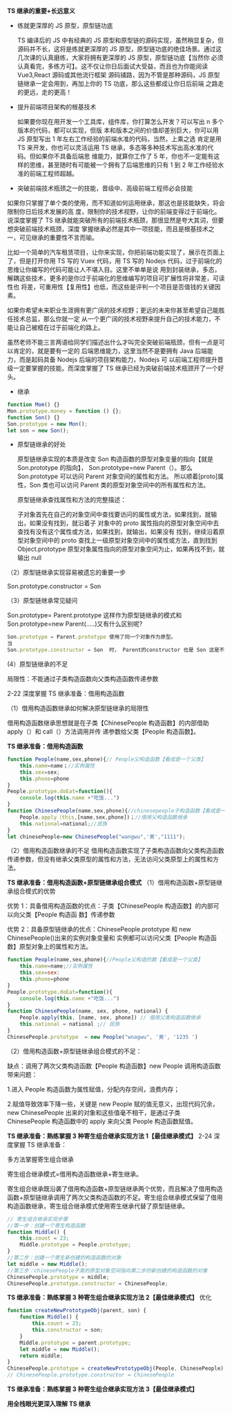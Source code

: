 **TS 继承的重要+长远意义**

- 练就更深厚的 JS 原型，原型链功底

  TS 编译后的 JS 中有经典的 JS 原型和原型链的源码实现，虽然稍显复杂，但源码并不长，这将是练就更深厚的 JS
  原型，原型链功底的绝佳场景。通过这几次课的认真磨练，大家将拥有更深厚的 JS 原型，原型链功底【当然你
  必须认真看完，多练方可】。这不仅让你日后面试大受益，而且也为你能阅读 Vue3,React 源码或其他流行框架
  源码铺路，因为不管是那种源码，JS 原型链继承一定会用到，再加上你的 TS 功底，那么这些都成让你日后前端
  之路走的更远，走的更高！

- 提升前端项目架构的根基技术

  如果要你现在用开发一个工具库，组件库，你打算怎么开发？可以写出 n 多个版本的代码，都可以实现，但版
  本和版本之间的价值却差别巨大，你可以用 JS 原型写出 1 年左右工作经验的前端水准的代码，当然，上乘之选
  肯定是用 TS 来开发，你也可以灵活运用 TS 继承，多态等多种技术写出高水准的代码。但如果你不具备后端思
  维能力，就算你工作了 5 年，你也不一定能有这样的思维，甚至随时有可能被一个拥有了后端思维的只有 1 到 2
  年工作经验水准的前端工程师超越。

- 突破前端技术瓶颈之一的技能，晋级中、高级前端工程师必会技能

如果你只掌握了单个类的使用，而不知道如何运用继承，那这也是技能缺失，将会限制你日后技术发展的高
度，限制你的技术视野，让你的前端变得过于前端化。
说深度掌握了 TS 继承就能突破所有的前端技术瓶颈，那很显然是夸大其词，但要想突破前端技术瓶颈，深度
掌握继承必然是其中一项技能，而且是根基技术之一，可见继承的重要性不言而喻。

比如一个简单的汽车租赁项目，让你来实现，你把前端功能实现了，展示在页面上了，但是打开你用 TS 写的
Vuex 代码，用 TS 写的 Nodejs 代码，过于前端化的思维让你编写的代码可能让人不堪入目。这里不单单是说
用到封装继承，多态，解耦这些技术，更多的是你过于前端化的思维编写的项目可扩展性将非常差，可读性也
将差，可重用性【复用性】也低，而这些是评判一个项目是否值钱的关键因素。

如果你希望未来职业生涯拥有更广阔的技术视野；更远的未来你甚至希望自己能胜任技术总监，那么你就一定
从一个更广阔的技术视野来提升自己的技术能力，不能让自己被框在过于前端化的路上。

虽然老师不能三言两语给同学们描述出什么才叫完全突破前端瓶颈，但有一点是可以肯定的，就是要有一定的
后端思维能力，这里当然不是要拥有 Java 后端能力，而是起码具备 Nodejs 后端的项目架构能力，Nodejs 可
以前端工程师提升晋级一定要掌握的技能。而深度掌握了 TS 继承已经为突破前端技术瓶颈开了一个好头。

- 继承

```js
function Mom() {}
Mon.prototype.money = function () {};
function Son() {}
Son.prototype = new Mon();
let son = new Son();
```

- 原型链继承的好处

  原型链继承实现的本质是改变 Son 构造函数的原型对象变量的指向【就是 Son.prototype 的指向】，
  Son.prototype=new Parent（）。那么 Son.prototype 可以访问 Parent 对象空间的属性和方法。
  所以顺着[proto]属性，Son 类也可以访问 Parent 类的原型对象空间中的所有属性和方法。

  原型链继承查找属性和方法的完整描述：

  子对象首先在自己的对象空间中查找要访问的属性或方法，如果找到，就输出，如果没有找到，就沿着子
  对象中的 proto 属性指向的原型对象空间中去查找有没有这个属性或方法，如果找到，就输出，如果没有
  找到，继续沿着原型对象空间中的 proto 查找上一级原型对象空间中的属性或方法，直到找到
  Object.prototype 原型对象属性指向的原型对象空间为止，如果再找不到，就输出 null

（2）原型链继承实现容易被遗忘的重要一步

Son.prototype.constructor = Son

（3）原型链继承常见疑问

Son.prototype= Parent.prototype 这样作为原型链继承的模式和 Son.prototype=new Parent(.….)又有什么区别呢?

```js
Son.prototype = Parent.prototype 使用了同一个对象作为原型。
当
Son.prototype.constructor = Son  时， Parent的constructor 也是 Son 这是不合理的。

```

(4）原型链继承的不足

局限性：不能通过子类构造函数向父类构造函数传递参数

2-22 深度掌握 TS 继承准备：借用构造函数

（1）借用构造函数继承如何解决原型链继承的局限性

借用构造函数继承思想就是在子类【ChinesePeople 构造函数】的内部借助 apply（）和 call（）方法调用并传
递参数给父类【People 构造函数】。

**TS 继承准备：借用构造函数**

```js
function People(name,sex,phone){// People父构造函数【看成是一个父类】
    this.name=name；//实例属性
    this.sex=sex;
    this.phone=phone
}
People.prototype.doEat=function(){
    console.log(this.name +"吃饭...")
}
function ChinesePeople(name,sex,phone){//chinesepeople子构造函数【看成是一个子类】
    People.apply（this,[name,sex,phone])；//借用父构造函数继承
    this.national=national;//民族
}
let chinesePeople=new ChinesePeople("wangwu",'男',"1111");

```

（2）借用构造函数继承的不足
借用构造函数实现了子类构造函数向父类构造函数传递参数，但没有继承父类原型的属性和方法，无法访问父类原型上的属性和方法。

**TS 继承准备：借用构造函数+原型链继承组合模式**
（1）借用构造函数+原型链继承组合模式的优势

优势 1：具备借用构造函数的优点：子类【ChinesePeople 构造函数】的内部可以向父类【People 构造函
数】传递参数

优势 2：具备原型链继承的优点：ChinesePeople.prototype 和 new ChinesePeople()出来的实例对象变量和
实例都可以访问父类【People 构造函数】原型对象上的属性和方法。

```js
function People(name,sex,phone){//People父构造的数【看成是一个父类】
    this.name=name;//实例属性
    this.sex=sex:
    this.phone=phone
}
People.prototype.doEat=function(){
    console.log(this.name +"吃饭...")
}
function ChinesePeople(name, sex, phone, national) {
    People.apply(this, [name, sex, phone]) // 借用父类构造函数继承
    this.national = national ;// 民族
}
ChinesePeople.prototype  = new People("wnagwu", '男', '1235 ')
```

（2）借用构造函数+原型链继承组合模式的不足：

缺点：调用了两次父类构造函数【People 构造函数】new People 调用构造函数带来问题：

1.进入 People 构造函数为属性赋值，分配内存空间，浪费内存；

2.赋值导致效率下降一些，关键是 new People 赋的值无意义，出现代码冗余，new ChinesePeople 出来的对象和这些值毫不相干，是通过子类 ChinesePeople 构造函数中的 apply 来向父类 People 构造函数赋值。

**TS 继承准备：熟练掌握 3 种寄生组合继承实现方法 1【最佳继承模式】**
2-24 深度掌握 TS 继承准备：

多方法掌握寄生组合继承

寄生组合继承模式=借用构造函数继承+寄生继承。

寄生组合继承既沿袭了借用构造函数+原型链继承两个优势，而且解决了借用构造函数+原型链继承调用了两次父类构造函数的不足。寄生组合继承模式保留了借用构造函数继承，寄生组合继承模式使用寄生继承代替了原型链继承。

```js
// 寄生组合继承实现步骤
//第一步：创建一个寄生构造函数
function Middle() {
	this.count = 23;
	Middle.prototype = People.prototype;
}
//第二步：创建一个寄生新创建的构造函数的对象
let middle = new Middle();
//第三步：chinesePeople子类的原型对象空间指向第二步的新创建的构造函数的对象
ChinesePeople.prototype = middle;
ChinesePeople.prototype.constructor = ChinesePeople;
```

**TS 继承准备：熟练掌握 3 种寄生组合继承实现方法 2【最佳继承模式】**
优化

```js
function createNewPrototypeObj(parent, son) {
	function Middle() {
		this.count = 23;
		this.constructor = son;
	}
	Middle.prototype = parent.prototype;
	let middle = new Middle();
	return middle;
}
ChinesePeople.prototype = createNewPrototypeObj(People, ChinesePeople);
// ChinesePeople.prototype.constructor = ChinesePeople
```

**TS 继承准备：熟练掌握 3 种寄生组合继承实现方法 3【最佳继承模式】**

**用全栈眼光更深入理解 TS 继承**
